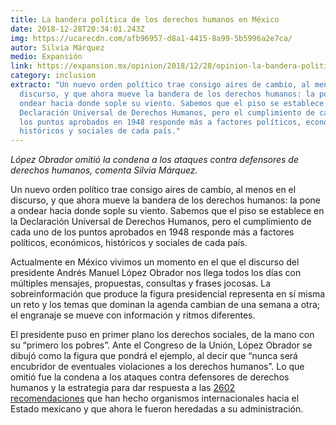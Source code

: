 ```yaml
---
title: La bandera política de los derechos humanos en México
date: 2018-12-28T20:34:01.243Z
img: https://ucarecdn.com/afb96957-d8a1-4415-8a99-5b5996a2e7ca/
autor: Silvia Márquez
medio: Expansión
link: https://expansion.mx/opinion/2018/12/28/opinion-la-bandera-politica-de-los-derechos-humanos
category: inclusion
extracto: "Un nuevo orden político trae consigo aires de cambio, al menos en el
  discurso, y que ahora mueve la bandera de los derechos humanos: la pone a
  ondear hacia donde sople su viento. Sabemos que el piso se establece en la
  Declaración Universal de Derechos Humanos, pero el cumplimiento de cada uno de
  los puntos aprobados en 1948 responde más a factores políticos, económicos,
  históricos y sociales de cada país."
---
```

*López Obrador omitió la condena a los ataques contra defensores de derechos humanos, comenta Silvia Márquez.*

Un nuevo orden político trae consigo aires de cambio, al menos en el discurso, y que ahora mueve la bandera de los derechos humanos: la pone a ondear hacia donde sople su viento. Sabemos que el piso se establece en la Declaración Universal de Derechos Humanos, pero el cumplimiento de cada uno de los puntos aprobados en 1948 responde más a factores políticos, económicos, históricos y sociales de cada país.

Actualmente en México vivimos un momento en el que el discurso del presidente Andrés Manuel López Obrador nos llega todos los días con múltiples mensajes, propuestas, consultas y frases jocosas. La sobreinformación que produce la figura presidencial representa en sí misma un reto y los temas que dominan la agenda cambian de una semana a otra; el engranaje se mueve con información y ritmos diferentes.

El presidente puso en primer plano los derechos sociales, de la mano con su “primero los pobres”. Ante el Congreso de la Unión, López Obrador se dibujó como la figura que pondrá el ejemplo, al decir que “nunca será encubridor de eventuales violaciones a los derechos humanos”. Lo que omitió fue la condena a los ataques contra defensores de derechos humanos y la estrategia para dar respuesta a las [2602 recomendaciones](http://recomendacionesdh.mx/upload/pissar_2000-2018SRE.pdf) que han hecho organismos internacionales hacia el Estado mexicano y que ahora le fueron heredadas a su administración.